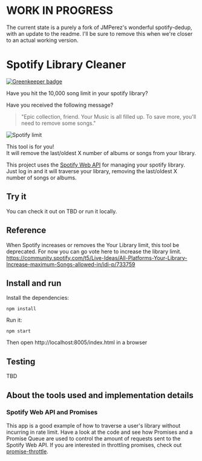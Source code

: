 # WORK IN PROGRESS

The current state is a purely a fork of JMPerez's wonderful spotify-dedup, with an update to the readme. I'll be sure to remove this when we're closer to an actual working version. 

# Spotify Library Cleaner

[![Greenkeeper badge](https://badges.greenkeeper.io/JMPerez/spotify-dedup.svg)](https://greenkeeper.io/)

Have you hit the 10,000 song limit in your spotify library?  
  
Have you received the following message?   
>"Epic collection, friend. Your Music is all filled up. To save more, you'll need to remove some songs."  

![Spotify limit](https://user-images.githubusercontent.com/172766/61428861-f73c0000-a8f1-11e9-8a82-ab7b1224150e.png)



This tool is for you!  
It will remove the last/oldest X number of albums or songs from your library. 

This project uses the [Spotify Web API](https://developer.spotify.com/web-api/) for managing your spotify library. Just log in and it will traverse your library, removing the last/oldest X number of songs or albums. 

## Try it

You can check it out on TBD or run it locally.
  
## Reference

When Spotify increases or removes the Your Library limit, this tool be deprecated. For now you can go vote here to increase the library limit. 
https://community.spotify.com/t5/Live-Ideas/All-Platforms-Your-Library-Increase-maximum-Songs-allowed-in/idi-p/733759

## Install and run

Install the dependencies:

    npm install

Run it:

    npm start

Then open http://localhost:8005/index.html in a browser

## Testing

TBD

## About the tools used and implementation details

### Spotify Web API and Promises

This app is a good example of how to traverse a user's library without incurring in rate limit. Have a look at the code and see how Promises and a Promise Queue are used to control the amount of requests sent to the Spotify Web API. If you are interested in throttling promises, check out [promise-throttle](https://github.com/JMPerez/promise-throttle).
